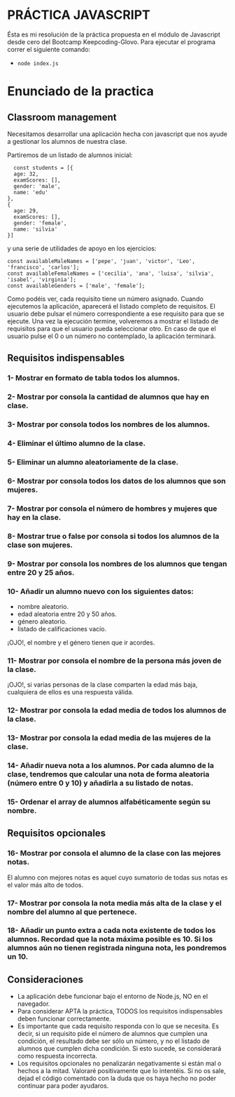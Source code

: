 # PRÁCTICA JAVASCRIPT

Ésta es mi resolución de la práctica propuesta en el módulo de Javascript desde cero del Bootcamp Keepcoding-Glovo.
Para ejecutar el programa correr el siguiente comando:
* ```node index.js```

# Enunciado de la practica
## Classroom management
Necesitamos desarrollar una aplicación hecha con javascript que nos ayude a gestionar los alumnos de nuestra clase.

Partiremos de un listado de alumnos inicial:
```
  const students = [{
  age: 32,
  examScores: [],
  gender: 'male',
  name: 'edu'
},
{
  age: 29,
  examScores: [],
  gender: 'female',
  name: 'silvia'
}]
```
y una serie de utilidades de apoyo en los ejercicios:
```
const availableMaleNames = ['pepe', 'juan', 'victor', 'Leo', 'francisco', 'carlos'];
const availableFemaleNames = ['cecilia', 'ana', 'luisa', 'silvia', 'isabel', 'virginia'];
const availableGenders = ['male', 'female'];
```

Como podéis ver, cada requisito tiene un número asignado. Cuando ejecutemos la aplicación, aparecerá el listado completo de requisitos. El usuario debe pulsar el número correspondiente a ese requisito para que se ejecute. Una vez la ejecución termine, volveremos a mostrar el listado de requisitos para que el usuario pueda seleccionar otro. En caso de que el usuario pulse el 0 o un número no contemplado, la aplicación terminará.


## Requisitos indispensables

### 1- Mostrar en formato de tabla todos los alumnos. 
### 2- Mostrar por consola la cantidad de alumnos que hay en clase.
### 3- Mostrar por consola todos los nombres de los alumnos.
### 4- Eliminar el último alumno de la clase.
### 5- Eliminar un alumno aleatoriamente de la clase.
### 6- Mostrar por consola todos los datos de los alumnos que son mujeres.
### 7- Mostrar por consola el número de hombres y mujeres que hay en la clase.
### 8- Mostrar true o false por consola si todos los alumnos de la clase son mujeres.
### 9- Mostrar por consola los nombres de los alumnos que tengan entre 20 y 25 años.
### 10- Añadir un alumno nuevo con los siguientes datos:
  - nombre aleatorio.
  - edad aleatoria entre 20 y 50 años.
  - género aleatorio.
  - listado de calificaciones vacío.

¡OJO!, el nombre y el género tienen que ir acordes.

### 11- Mostrar por consola el nombre de la persona más joven de la clase.
¡OJO!, si varias personas de la clase comparten la edad más baja, cualquiera de ellos es una respuesta válida.

### 12- Mostrar por consola la edad media de todos los alumnos de la clase.
### 13- Mostrar por consola la edad media de las mujeres de la clase.
### 14- Añadir nueva nota a los alumnos. Por cada alumno de la clase, tendremos que calcular una nota de forma aleatoria (número entre 0 y 10) y añadirla a su listado de notas.
### 15- Ordenar el array de alumnos alfabéticamente según su nombre.


## Requisitos opcionales

### 16- Mostrar por consola el alumno de la clase con las mejores notas.
El alumno con mejores notas es aquel cuyo sumatorio de todas sus notas es el valor más alto de todos.

### 17- Mostrar por consola la nota media más alta de la clase y el nombre del alumno al que pertenece.

### 18- Añadir un punto extra a cada nota existente de todos los alumnos. Recordad que la nota máxima posible es 10. Si los alumnos aún no tienen registrada ninguna nota, les pondremos un 10.


## Consideraciones
  - La aplicación debe funcionar bajo el entorno de Node.js, NO en el navegador.
  - Para considerar APTA la práctica, TODOS los requisitos indispensables deben funcionar correctamente.
  - Es importante que cada requisito responda con lo que se necesita. Es decir, si un requisito pide el número de alumnos que cumplen una condición, el resultado debe ser sólo un número, y no el listado de alumnos que cumplen dicha condición. Si esto sucede, se considerará como respuesta incorrecta.
  - Los requisitos opcionales no penalizarán negativamente si están mal o hechos a la mitad. Valoraré positivamente que lo intentéis. Si no os sale, dejad el código comentado con la duda que os haya hecho no poder continuar para poder ayudaros.
